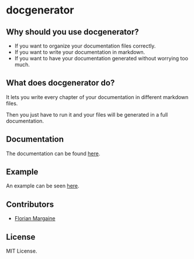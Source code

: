 docgenerator
===

Why should you use docgenerator?
---

- If you want to organize your documentation files correctly.
- If you want to write your documentation in markdown.
- If you want to have your documentation generated without worrying too much.

What does docgenerator do?
---

It lets you write every chapter of your documentation in different markdown files.

Then you just have to run it and your files will be generated in a full documentation.

Documentation
---

The documentation can be found [here](http://margaine.com/docgenerator).

Example
---

An example can be seen [here][0].

Contributors
---

- [Florian Margaine](http://margaine.com)

License
---

MIT License.

   [0]: https://github.com/Ralt/docgenerator/tree/master/example

